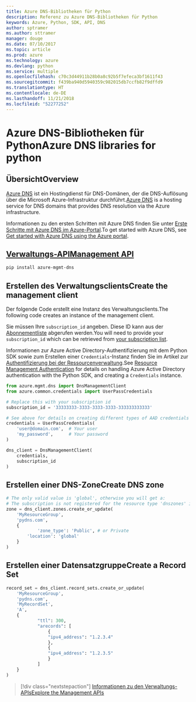 ```yaml
---
title: Azure DNS-Bibliotheken für Python
description: Referenz zu Azure DNS-Bibliotheken für Python
keywords: Azure, Python, SDK, API, DNS
author: sptramer
ms.author: sttramer
manager: douge
ms.date: 07/10/2017
ms.topic: article
ms.prod: azure
ms.technology: azure
ms.devlang: python
ms.service: multiple
ms.openlocfilehash: c70c3d44911b28b0a8c92b5f7efeca3bf1611f43
ms.sourcegitcommit: f439ba940d5940359c982015db7ccfb82f9dffd9
ms.translationtype: HT
ms.contentlocale: de-DE
ms.lasthandoff: 11/21/2018
ms.locfileid: "52277252"
---
```

# <a name="azure-dns-libraries-for-python"></a><span data-ttu-id="cf98f-104">Azure DNS-Bibliotheken für Python</span><span class="sxs-lookup"><span data-stu-id="cf98f-104">Azure DNS libraries for python</span></span>

## <a name="overview"></a><span data-ttu-id="cf98f-105">Übersicht</span><span class="sxs-lookup"><span data-stu-id="cf98f-105">Overview</span></span>

<span data-ttu-id="cf98f-106">[Azure DNS](/azure/dns/dns-overview) ist ein Hostingdienst für DNS-Domänen, der die DNS-Auflösung über die Microsoft Azure-Infrastruktur durchführt.</span><span class="sxs-lookup"><span data-stu-id="cf98f-106">[Azure DNS](/azure/dns/dns-overview) is a hosting service for DNS domains that provides DNS resolution via the Azure infrastructure.</span></span>

<span data-ttu-id="cf98f-107">Informationen zu den ersten Schritten mit Azure DNS finden Sie unter [Erste Schritte mit Azure DNS im Azure-Portal](/azure/dns/dns-getstarted-portal).</span><span class="sxs-lookup"><span data-stu-id="cf98f-107">To get started with Azure DNS, see [Get started with Azure DNS using the Azure portal](/azure/dns/dns-getstarted-portal).</span></span>

## <a name="management-apipythonapioverviewazurednsmanagement"></a>[<span data-ttu-id="cf98f-108">Verwaltungs-API</span><span class="sxs-lookup"><span data-stu-id="cf98f-108">Management API</span></span>](/python/api/overview/azure/dns/management)

```bash
pip install azure-mgmt-dns
```

## <a name="create-the-management-client"></a><span data-ttu-id="cf98f-109">Erstellen des Verwaltungsclients</span><span class="sxs-lookup"><span data-stu-id="cf98f-109">Create the management client</span></span>

<span data-ttu-id="cf98f-110">Der folgende Code erstellt eine Instanz des Verwaltungsclients.</span><span class="sxs-lookup"><span data-stu-id="cf98f-110">The following code creates an instance of the management client.</span></span>

<span data-ttu-id="cf98f-111">Sie müssen Ihre ``subscription_id`` angeben. Diese ID kann aus der [Abonnementliste](https://manage.windowsazure.com/#Workspaces/AdminTasks/SubscriptionMapping) abgerufen werden.</span><span class="sxs-lookup"><span data-stu-id="cf98f-111">You will need to provide your ``subscription_id`` which can be retrieved from [your subscription list](https://manage.windowsazure.com/#Workspaces/AdminTasks/SubscriptionMapping).</span></span>

<span data-ttu-id="cf98f-112">Informationen zur Azure Active Directory-Authentifizierung mit dem Python SDK sowie zum Erstellen einer ``Credentials``-Instanz finden Sie im Artikel zur [Authentifizierung bei der Ressourcenverwaltung](/python/azure/python-sdk-azure-authenticate).</span><span class="sxs-lookup"><span data-stu-id="cf98f-112">See [Resource Management Authentication](/python/azure/python-sdk-azure-authenticate) for details on handling Azure Active Directory authentication with the Python SDK, and creating a ``Credentials`` instance.</span></span>

```python 
from azure.mgmt.dns import DnsManagementClient
from azure.common.credentials import UserPassCredentials

# Replace this with your subscription id
subscription_id = '33333333-3333-3333-3333-333333333333'

# See above for details on creating different types of AAD credentials
credentials = UserPassCredentials(
    'user@domain.com',  # Your user
    'my_password',      # Your password
)

dns_client = DnsManagementClient(
    credentials,
    subscription_id
)
```

## <a name="create-dns-zone"></a><span data-ttu-id="cf98f-113">Erstellen einer DNS-Zone</span><span class="sxs-lookup"><span data-stu-id="cf98f-113">Create DNS zone</span></span>
```python
# The only valid value is 'global', otherwise you will get a:
# The subscription is not registered for the resource type 'dnszones' in the location 'westus'.
zone = dns_client.zones.create_or_update(
    'MyResourceGroup',
    'pydns.com',
    {
            'zone_type': 'Public', # or Private
        'location': 'global'
    }
)
```
    
## <a name="create-a-record-set"></a><span data-ttu-id="cf98f-114">Erstellen einer Datensatzgruppe</span><span class="sxs-lookup"><span data-stu-id="cf98f-114">Create a Record Set</span></span>
```python
record_set = dns_client.record_sets.create_or_update(
    'MyResourceGroup',
    'pydns.com',
    'MyRecordSet',
    'A',
    {
            "ttl": 300,
            "arecords": [
                {
                "ipv4_address": "1.2.3.4"
                },
                {
                "ipv4_address": "1.2.3.5"
                }
            ]
    }
)
```

> [!div class="nextstepaction"]
> [<span data-ttu-id="cf98f-115">Informationen zu den Verwaltungs-APIs</span><span class="sxs-lookup"><span data-stu-id="cf98f-115">Explore the Management APIs</span></span>](/python/api/overview/azure/dns/management)
